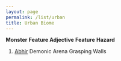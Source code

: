 ```yaml
---
layout: page
permalink: /list/urban
title: Urban Biome
---
```


<span class="a">**Monster**</span> <span class="b">**Feature Adjective**</span> <span class="c">**Feature**</span>  **Hazard**
1. <span class="a">[Abhir](/monsters/abhir)</span> <span class="a">Demonic</span>  <span class="c">Arena</span> Grasping Walls
